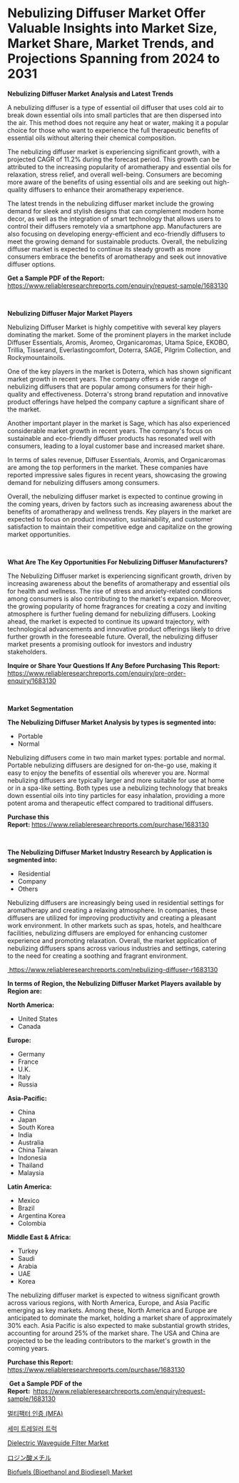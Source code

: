 <p><h1>Nebulizing Diffuser Market Offer Valuable Insights into Market Size, Market Share, Market Trends, and Projections Spanning from 2024 to 2031</h1></p><p><strong>Nebulizing Diffuser Market Analysis and Latest Trends</strong></p>
<p><p>A nebulizing diffuser is a type of essential oil diffuser that uses cold air to break down essential oils into small particles that are then dispersed into the air. This method does not require any heat or water, making it a popular choice for those who want to experience the full therapeutic benefits of essential oils without altering their chemical composition.</p><p>The nebulizing diffuser market is experiencing significant growth, with a projected CAGR of 11.2% during the forecast period. This growth can be attributed to the increasing popularity of aromatherapy and essential oils for relaxation, stress relief, and overall well-being. Consumers are becoming more aware of the benefits of using essential oils and are seeking out high-quality diffusers to enhance their aromatherapy experience.</p><p>The latest trends in the nebulizing diffuser market include the growing demand for sleek and stylish designs that can complement modern home decor, as well as the integration of smart technology that allows users to control their diffusers remotely via a smartphone app. Manufacturers are also focusing on developing energy-efficient and eco-friendly diffusers to meet the growing demand for sustainable products. Overall, the nebulizing diffuser market is expected to continue its steady growth as more consumers embrace the benefits of aromatherapy and seek out innovative diffuser options.</p></p>
<p><strong>Get a Sample PDF of the Report:&nbsp;</strong> <a href="https://www.reliableresearchreports.com/enquiry/request-sample/1683130">https://www.reliableresearchreports.com/enquiry/request-sample/1683130</a></p>
<p>&nbsp;</p>
<p><strong>Nebulizing Diffuser Major Market Players</strong></p>
<p><p>Nebulizing Diffuser Market is highly competitive with several key players dominating the market. Some of the prominent players in the market include Diffuser Essentials, Aromis, Aromeo, Organicaromas, Utama Spice, EKOBO, Trillia, Tisserand, Everlastingcomfort, Doterra, SAGE, Pilgrim Collection, and Rockymountainoils.</p><p>One of the key players in the market is Doterra, which has shown significant market growth in recent years. The company offers a wide range of nebulizing diffusers that are popular among consumers for their high-quality and effectiveness. Doterra's strong brand reputation and innovative product offerings have helped the company capture a significant share of the market.</p><p>Another important player in the market is Sage, which has also experienced considerable market growth in recent years. The company's focus on sustainable and eco-friendly diffuser products has resonated well with consumers, leading to a loyal customer base and increased market share.</p><p>In terms of sales revenue, Diffuser Essentials, Aromis, and Organicaromas are among the top performers in the market. These companies have reported impressive sales figures in recent years, showcasing the growing demand for nebulizing diffusers among consumers.</p><p>Overall, the nebulizing diffuser market is expected to continue growing in the coming years, driven by factors such as increasing awareness about the benefits of aromatherapy and wellness trends. Key players in the market are expected to focus on product innovation, sustainability, and customer satisfaction to maintain their competitive edge and capitalize on the growing market opportunities.</p></p>
<p>&nbsp;</p>
<p><strong>What Are The Key Opportunities For Nebulizing Diffuser Manufacturers?</strong></p>
<p><p>The Nebulizing Diffuser market is experiencing significant growth, driven by increasing awareness about the benefits of aromatherapy and essential oils for health and wellness. The rise of stress and anxiety-related conditions among consumers is also contributing to the market's expansion. Moreover, the growing popularity of home fragrances for creating a cozy and inviting atmosphere is further fueling demand for nebulizing diffusers. Looking ahead, the market is expected to continue its upward trajectory, with technological advancements and innovative product offerings likely to drive further growth in the foreseeable future. Overall, the nebulizing diffuser market presents a promising outlook for investors and industry stakeholders.</p></p>
<p><strong>Inquire or Share Your Questions If Any Before Purchasing This Report:</strong> <a href="https://www.reliableresearchreports.com/enquiry/pre-order-enquiry/1683130">https://www.reliableresearchreports.com/enquiry/pre-order-enquiry/1683130</a></p>
<p>&nbsp;</p>
<p><strong>Market Segmentation</strong></p>
<p><strong>The Nebulizing Diffuser Market Analysis by types is segmented into:</strong></p>
<p><ul><li>Portable</li><li>Normal</li></ul></p>
<p><p>Nebulizing diffusers come in two main market types: portable and normal. Portable nebulizing diffusers are designed for on-the-go use, making it easy to enjoy the benefits of essential oils wherever you are. Normal nebulizing diffusers are typically larger and more suitable for use at home or in a spa-like setting. Both types use a nebulizing technology that breaks down essential oils into tiny particles for easy inhalation, providing a more potent aroma and therapeutic effect compared to traditional diffusers.</p></p>
<p><strong>Purchase this Report:&nbsp;</strong><a href="https://www.reliableresearchreports.com/purchase/1683130">https://www.reliableresearchreports.com/purchase/1683130</a></p>
<p>&nbsp;</p>
<p><strong>The Nebulizing Diffuser Market Industry Research by Application is segmented into:</strong></p>
<p><ul><li>Residential</li><li>Company</li><li>Others</li></ul></p>
<p><p>Nebulizing diffusers are increasingly being used in residential settings for aromatherapy and creating a relaxing atmosphere. In companies, these diffusers are utilized for improving productivity and creating a pleasant work environment. In other markets such as spas, hotels, and healthcare facilities, nebulizing diffusers are employed for enhancing customer experience and promoting relaxation. Overall, the market application of nebulizing diffusers spans across various industries and settings, catering to the need for creating a soothing and fragrant environment.</p></p>
<p><a href="https://www.reliableresearchreports.com/nebulizing-diffuser-r1683130">&nbsp;https://www.reliableresearchreports.com/nebulizing-diffuser-r1683130</a></p>
<p><strong>In terms of Region, the Nebulizing Diffuser Market Players available by Region are:</strong></p>
<p>
    <p> <strong> North America: </strong>
        <ul>
            <li>United States</li>
            <li>Canada</li>
        </ul>
        </p> 
    <p> <strong> Europe: </strong>
        <ul>
            <li>Germany</li>
            <li>France</li>
            <li>U.K.</li>
            <li>Italy</li>
            <li>Russia</li>
        </ul>
        </p> 
    <p> <strong> Asia-Pacific: </strong>
        <ul>
            <li>China</li>
            <li>Japan</li>
            <li>South Korea</li>
            <li>India</li>
            <li>Australia</li>
            <li>China Taiwan</li>
            <li>Indonesia</li>
            <li>Thailand</li>
            <li>Malaysia</li>
        </ul>
        </p> 
    <p> <strong> Latin America: </strong>
        <ul>
            <li>Mexico</li>
            <li>Brazil</li>
            <li>Argentina Korea</li>
            <li>Colombia</li>
        </ul>
        </p> 
    <p> <strong> Middle East & Africa: </strong>
        <ul>
            <li>Turkey</li>
            <li>Saudi</li>
            <li>Arabia</li>
            <li>UAE</li>
            <li>Korea</li>
        </ul>
    </p>
    </p>
<p><p>The nebulizing diffuser market is expected to witness significant growth across various regions, with North America, Europe, and Asia Pacific emerging as key markets. Among these, North America and Europe are anticipated to dominate the market, holding a market share of approximately 30% each. Asia Pacific is also expected to make substantial growth strides, accounting for around 25% of the market share. The USA and China are projected to be the leading contributors to the market's growth in the coming years.</p></p>
<p><strong>Purchase this Report: </strong><a href="https://www.reliableresearchreports.com/purchase/1683130">https://www.reliableresearchreports.com/purchase/1683130</a></p>
<p>&nbsp;<strong>Get a Sample PDF of the Report:&nbsp;&nbsp;</strong><a href="https://www.reliableresearchreports.com/enquiry/request-sample/1683130">https://www.reliableresearchreports.com/enquiry/request-sample/1683130</a></p>
<p><strong></strong></p>
<p><p><a href="https://github.com/mdmazharulnwr786/Market-Research-Report-List-1/blob/main/4829522104736.md">멀티팩터 인증 (MFA)</a></p><p><a href="https://github.com/hxzi07639916/Market-Research-Report-List-2/blob/main/8237034104738.md">세미 트레일러 트럭</a></p><p><a href="https://issuu.com/reportprime-2/docs/dielectric-waveguide-filter-market-size-2030.pptx">Dielectric Waveguide Filter Market</a></p><p><a href="https://github.com/hwbcz413288296/Market-Research-Report-List-2/blob/main/8528955109965.md">ロジン酸メチル</a></p><p><a href="https://github.com/Sherrillcrooksxa8i18ucf2m/Market-Research-Report-List-2/blob/main/biofuels-bioethanol-and-biodiesel-market.md">Biofuels (Bioethanol and Biodiesel) Market</a></p></p>